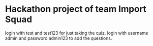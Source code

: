 # Hackathon project of team Import Squad

login with test and test123 for just taking the quiz.                                                                                                                             login with username admin and password admin123 to add the questions.



